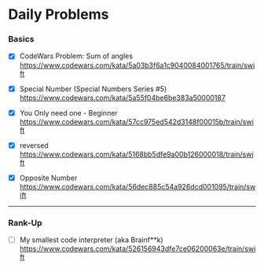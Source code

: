 # Daily Problems

### Basics
- [x] CodeWars Problem: Sum of angles
 https://www.codewars.com/kata/5a03b3f6a1c9040084001765/train/swift

- [x] Special Number (Special Numbers Series #5)
    https://www.codewars.com/kata/5a55f04be6be383a50000187

- [x]  You Only need one - Beginner
  https://www.codewars.com/kata/57cc975ed542d3148f00015b/train/swift
- [x]  reversed 
  https://www.codewars.com/kata/5168bb5dfe9a00b126000018/train/swift
- [x]  Opposite Number
  https://www.codewars.com/kata/56dec885c54a926dcd001095/train/swift
  


-------

### Rank-Up
- [ ] My smallest code interpreter (aka Brainf**k)
   https://www.codewars.com/kata/526156943dfe7ce06200063e/train/swift